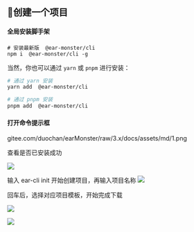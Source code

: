 



## 👷创建一个项目

#### 全局安装脚手架

```shell
# 安装最新版  @ear-monster/cli
npm i  @ear-monster/cli -g
```

当然，你也可以通过 `yarn` 或 `pnpm` 进行安装：

```bash
# 通过 yarn 安装
yarn add  @ear-monster/cli

# 通过 pnpm 安装
pnpm add  @ear-monster/cli
```

#### 打开命令提示框

gitee.com/duochan/earMonster/raw/3.x/docs/assets/md/1.png

查看是否已安装成功

![](https://gitee.com/duochan/earMonster/raw/3.x/docs/assets/md/1.png)

输入 ear-cli init  开始创建项目，再输入项目名称
![](https://gitee.com/duochan/earMonster/raw/3.x/docs/assets/md/2.png)

回车后，选择对应项目模板，开始完成下载

![](https://gitee.com/duochan/earMonster/raw/3.x/docs/assets/md/3.png)

![](https://gitee.com/duochan/earMonster/raw/3.x/docs/assets/md/4.png)
